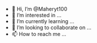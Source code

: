 - 👋 Hi, I’m @Maheryt100
- 👀 I’m interested in ...
- 🌱 I’m currently learning ...
- 💞️ I’m looking to collaborate on ...
- 📫 How to reach me ...

<!---
Maheryt100/Maheryt100 is a ✨ special ✨ repository because its `README.md` (this file) appears on your GitHub profile.
You can click the Preview link to take a look at your changes.
---
